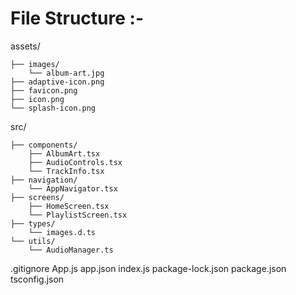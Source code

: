 # File Structure :-

assets/

    ├── images/
        └── album-art.jpg
    ├── adaptive-icon.png
    ├── favicon.png
    ├── icon.png
    └── splash-icon.png
src/

    ├── components/
        ├── AlbumArt.tsx
        ├── AudioControls.tsx
        └── TrackInfo.tsx
    ├── navigation/
        └── AppNavigator.tsx
    ├── screens/
        ├── HomeScreen.tsx
        └── PlaylistScreen.tsx
    ├── types/
        └── images.d.ts
    └── utils/
        └── AudioManager.ts
.gitignore
App.js
app.json
index.js
package-lock.json
package.json
tsconfig.json
